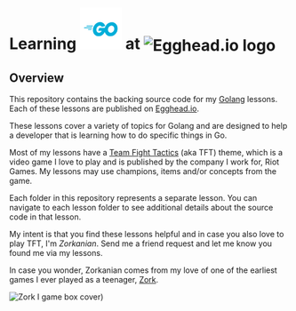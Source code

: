 <h1>Learning <img src="./Go-Logo_Blue.png" style="vertical-align=middle" height="75" width="75" alt="Golang logo"/> at <img src="https://avatars2.githubusercontent.com/u/5975001?s=50&v=4" style="vertical-align:middle" alt="Egghead.io logo"/></h1>

## Overview
This repository contains the backing source code for my [Golang](https://golang.org) lessons. Each of these lessons are published on [Egghead.io](https://egghead.io).

These lessons cover a variety of topics for Golang and are designed to help a developer that is learning how to do specific things in Go.

Most of my lessons have a [Team Fight Tactics](https://na.leagueoflegends.com/en/featured/events/teamfight-tactics) (aka TFT) theme, which is a video game I love to play and is published by the company I work for, Riot Games. My lessons may use champions, items and/or concepts from the game.

Each folder in this repository represents a separate lesson. You can navigate to each lesson folder to see additional details about the source code in that lesson.

My intent is that you find these lessons helpful and in case you also love to play TFT, I'm *Zorkanian*. Send me a friend request and let me know you found me via my lessons.

In case you wonder, Zorkanian comes from my love of one of the earliest games I ever played as a teenager, [Zork](https://en.wikipedia.org/wiki/Zork).

<img src="https://upload.wikimedia.org/wikipedia/en/a/ac/Zork_I_box_art.jpg" height="120" width="100" alt="Zork I game box cover"/>)
